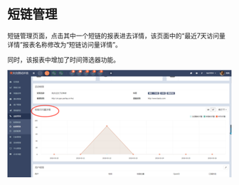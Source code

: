 # 短链管理

短链管理页面，点击其中一个短链的报表进去详情，该页面中的“最近7天访问量详情”报表名称修改为“短链访问量详情”。

同时，该报表中增加了时间筛选器功能。  

![](/assets/1522061748%281%29.jpg)

